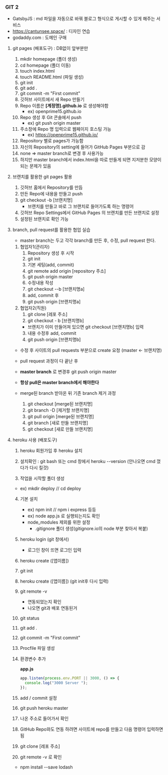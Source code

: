 ### GIT 2

* GatsbyJS : md 파일을 자동으로 바꿔 블로그 형식으로 게시할 수 있게 해주는 서비스
* https://cantunsee.space/ : 디자인 연습
* godaddy.com : 도메인 구매

1. git pages (배포도구) : DB없이 앞부분만

   1. mkdir homepage (폴더 생성)
   2. cd homepage (폴더 이동)
   3. touch index.html
   4. touch README.html (파일 생성)
   5. git init
   6. git add .
   7. git commit -m "First commit"
   8. 깃허브 사이트에서 새 Repo 만들기
   9. Repo 이름은 **[계정명].github.io** 로 생성해야함
      * ex) openprime15.github.io
   10. Repo 생성 후 Git 콘솔에서 push
       * ex) git push origin master
   11. 주소창에 Repo 명 입력으로 웹페이지 호스팅 가능
       * ex) https://openprime15.github.io/
   12. Repository 별로 pages가 가능함
   13. 자신의 Repository의 setting에 들어가 GitHub Pages 부분으로 감
   14. none => master branch로 변경 후 사용가능
   15. 하지만 master branch에서 index.html을 따로 만들게 되면 지저분한 모양이 되는 문제가 있음

2. 브랜치를 활용한 git pages 활용

   1. 깃허브 홈에서 Repository를 만듬
   2. 만든 Repo에 내용을 만들고 push
   3. git checkout -b [브랜치명]
      * 브랜치를 만들고 바로 그 브랜치로 들어가도록 하는 명령어
   4. 깃허브 Repo Settings에서 GitHub Pages 의 브랜치를 만든 브랜치로 설정
   5. 설정된 브랜치로 확인 가능

3. branch, pull request를 활용한 협업 실습

   * master branch는 두고 각각 branch를 만든 후, 수정, pull request 한다.

   1. 협업자1(관리자)
      1. Repository 생성 후 시작
      2. git init
      3. 기본 세팅(add, commit)
      4. git remote add origin [repository 주소]
      5. git push origin master
      6. 수정내용 작성
      7. git checkout --b [브랜치명a]
      8. add, commit 후
      9. git push origin [브랜치명a]
   2. 협업자2(직원)
      1. git clone [레포 주소]
      2. git checkout - b [브랜치명b]
        * 브랜치가 이미 만들어져 있으면 git checkout [브랜치명b] 입력
      3. 내용 수정후 add, commit
      4. git push origin [브랜치명b]
   * 수정 후 사이트의 pull requests 부분으로 create 요청 (master <- 브랜치명)
   * pull request 과정이 다 끝난 후
   * **master branch** 로 변경후 git push origin master
   * **항상 pull은 master branch에서 해야한다**
   * merge된 branch 받아온 뒤 기존 branch 제거 과정

     1. git checkout [merge된 브랜치명]
     2. git branch -D [제거할 브랜치명]
     3. git pull origin [merge된 브랜치명]
     4. git branch [새로 만들 브랜치명]
     5. git checkout [새로 만들 브랜치명]
4. heroku 사용 (배포도구)

   1. heroku 회원가입 후  heroku 설치

   2. 설치확인 : git bash 또는 cmd 창에서 heroku --version (안나오면 cmd 껐다가 다시 킬것)

   3.  작업을 시작할 폴더 생성

      * ex) mkdir deploy // cd deploy

   4. 기본 설치

      * ex) npm init // npm i express 등등
      * ex) node app.js 로 실행되는지도 확인 
      * node_modules 제외를 위한 설정
        * .gitignore 폴더 생성(gitignore.io의 node 부분 찾아서 복붙)

   5. heroku login (git 창에서) 

      * 로그인 창이 뜨면 로그인 입력

   6. heroku create ([앱이름])

   7. git init

   8. heroku create ([앱이름]) (git init후 다시 입력)

   9. git remote -v

      * 연동되었는지 확인
      * 나오면 git과 배포 연동된거

   10. git status

   11. git add .

   12. git commit -m "First commit"

   13. Procfile 파일 생성

   14. 환경변수 추가 

       **app.js**

       ```js
       app.listen(process.env.PORT || 3000, () => {
         console.log("3000 Server ");
       });
       
       ```

   15. add / commit 설정

   16. git push heroku master

   17. 나온 주소로 들어가서 확인

   18. GitHub Repo와도 연동 하려면 사이트에 repo를 만들고 다음 명령어 입력하면 됨

   19. git clone [레포 주소]

   20. git remote -v 로 확인

   * npm install --save lodash

